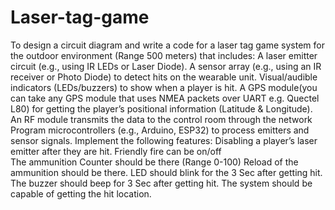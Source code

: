 # Laser-tag-game

To design a circuit diagram and write a code for a laser tag game system for the outdoor environment (Range 500 meters) that includes:
A laser emitter circuit (e.g., using IR LEDs or Laser Diode).
A sensor array (e.g., using an IR receiver or Photo Diode) to detect hits on the wearable unit.
Visual/audible indicators (LEDs/buzzers) to show when a player is hit.
A GPS module(you can take any GPS module that uses NMEA packets over UART e.g. Quectel L80) for getting the player’s positional information (Latitude & Longitude).
An RF module transmits the data to the control room through the network
Program microcontrollers (e.g., Arduino, ESP32) to process emitters and sensor signals.
Implement the following features:
Disabling a player’s laser emitter after they are hit.
Friendly fire can be on/off  
The ammunition Counter should be there (Range  0-100)
Reload of the ammunition should be there.
LED should blink for the 3 Sec after getting hit.
The buzzer should beep for 3 Sec after getting hit.
The system should be capable of getting the hit location.
